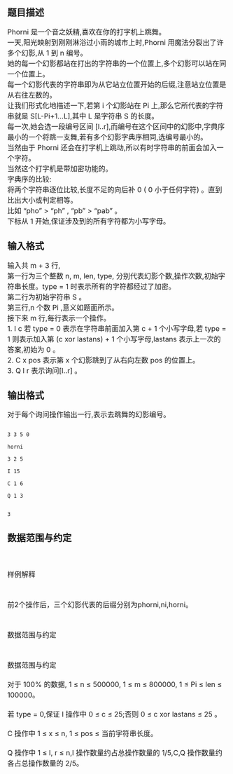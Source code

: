 ## 题目描述

<p><span style="font-size: medium">Phorni 是一个音之妖精,喜欢在你的打字机上跳舞。<br> 一天,阳光映射到刚刚淋浴过小雨的城市上时,Phorni 用魔法分裂出了许多个幻影,从 1 到 n 编号。<br> 她的每一个幻影都站在打出的字符串的一个位置上,多个幻影可以站在同一个位置上。<br> 每一个幻影代表的字符串即为从它站立位置开始的后缀,注意站立位置是从右往左数的。<br> 让我们形式化地描述一下,若第 i 个幻影站在 Pi 上,那么它所代表的字符串就是 S[L-Pi+1…L],其中 L 是字符串 S 的长度。<br> 每一次,她会选一段编号区间 [l..r],而编号在这个区间中的幻影中,字典序最小的一个将跳一支舞,若有多个幻影字典序相同,选编号最小的。<br> 当然由于 Phorni 还会在打字机上跳动,所以有时字符串的前面会加入一个字符。<br> 当然这个打字机是带加密功能的。<br> 字典序的比较:<br> 将两个字符串逐位比较,长度不足的向后补 0 ( 0 小于任何字符) 。直到比出大小或判定相等。<br> 比如 “pho” > “ph” , “pb” > “pab” 。<br> 下标从 1 开始,保证涉及到的所有字符都为小写字母。</span></p> 
<p></p>

## 输入格式

<p><span style="font-size: medium">输入共 m + 3 行,<br> 第一行为三个整数 n, m, len, type, 分别代表幻影个数,操作次数,初始字符串长度。type = 1 时表示所有的字符都经过了加密。<br> 第二行为初始字符串 S 。<br> 第三行,n 个数 Pi ,意义如题面所示。<br> 接下来 m 行,每行表示一个操作。<br> 1. I c 若 type = 0 表示在字符串前面加入第 c + 1 个小写字母,若 type = 1 则表示加入第 (c xor lastans) + 1 个小写字母,lastans 表示上一次的答案,初始为 0 。<br> 2. C x pos 表示第 x 个幻影跳到了从右向左数 pos 的位置上。<br> 3. Q l r 表示询问[l..r] 。</span></p> 
<p></p>

## 输出格式

<p><span style="font-size: medium">对于每个询问操作输出一行,表示去跳舞的幻影编号。</span></p> 
<p></p>

```input1
3 3 5 0
horni
3 2 5
I 15
C 1 6
Q 1 3
```
```output1
3
```
## 数据范围与约定

<p><span style="font-size: medium"><br><br> 样例解释</span></p>
<br> 
<p><span style="font-size: medium">前2个操作后，三个幻影代表的后缀分别为phorni,ni,horni。</span></p>
<br> 
<p><span style="font-size: medium">数据范围与约定</span></p>
<br> 
<p><span style="font-size: medium">数据范围与约定<br><br> 对于 100% 的数据, 1 ≤ n ≤ 500000, 1 ≤ m ≤ 800000, 1 ≤ Pi ≤ len ≤ 100000。<br><br> 若 type = 0,保证 I 操作中 0 ≤ c ≤ 25;否则 0 ≤ c xor lastans ≤ 25 。<br><br> C 操作中 1 ≤ x ≤ n, 1 ≤ pos ≤ 当前字符串长度。<br><br> Q 操作中 1 ≤ l, r ≤ n,I 操作数量约占总操作数量的 1/5,C,Q 操作数量约各占总操作数量的 2/5。</span></p>

